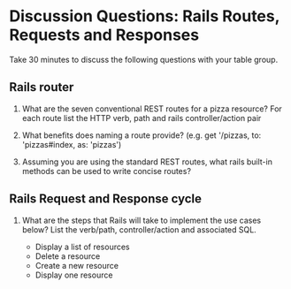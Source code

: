 # Discussion Questions: Rails Routes, Requests and Responses

Take 30 minutes to discuss the following questions with your table group.

## Rails router

1. What are the seven conventional REST routes for a pizza resource? For each
   route list the HTTP verb, path and rails controller/action pair

2. What benefits does naming a route provide? (e.g. get '/pizzas, to:
   'pizzas#index, as: 'pizzas')

3. Assuming you are using the standard REST routes, what rails built-in methods
   can be used to write concise routes?

## Rails Request and Response cycle

1. What are the steps that Rails will take to implement the use cases below?
   List the verb/path, controller/action and associated SQL.

    - Display a list of resources
    - Delete a resource
    - Create a new resource
    - Display one resource
